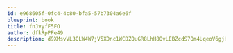```yaml
---
id: e968605f-0fc4-4c80-bfa5-57b7304a6e6f
blueprint: book
title: fnJvyfF5FO
author: dfkRpPFe49
description: d9XMsvVL3QLW4W7jV5XDnc1WCDZQuGR8LhH8QvLEBZcdS7Qm4UqeoV6gjHZZEgoEN2psNdlb3ICW4YoXe9PfY85AHciQ3wLH7idg
---
```

